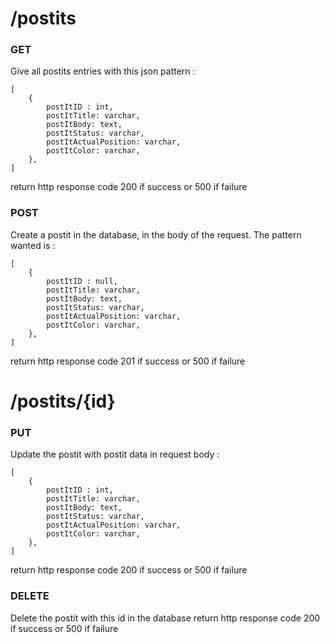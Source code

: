 # /postits

### GET
Give all postits entries with this json pattern :  
```
[  
    {  
        postItID : int,  
        postItTitle: varchar,  
        postItBody: text,  
        postItStatus: varchar,  
        postItActualPosition: varchar,  
        postItColor: varchar,  
    },  
]  
```

return http response code 200 if success or 500 if failure

### POST
Create a postit in the database, in the body of the request. The pattern wanted is :

```
[  
    {  
        postItID : null,  
        postItTitle: varchar,  
        postItBody: text,  
        postItStatus: varchar,  
        postItActualPosition: varchar,  
        postItColor: varchar,  
    },  
]  
```
return http response code 201 if success or 500 if failure


# /postits/{id}
### PUT
Update the postit with postit data in request body : 
```
[  
    {  
        postItID : int,  
        postItTitle: varchar,  
        postItBody: text,  
        postItStatus: varchar,  
        postItActualPosition: varchar,  
        postItColor: varchar,  
    },  
]  
```

return http response code 200 if success or 500 if failure


### DELETE

Delete the postit with this id in the database
return http response code 200 if success or 500 if failure
